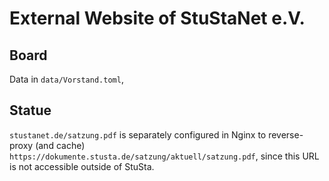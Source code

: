# External Website of StuStaNet e.V.

## Board
Data in `data/Vorstand.toml`,

## Statue
`stustanet.de/satzung.pdf` is separately configured in Nginx to reverse-proxy (and cache) `https://dokumente.stusta.de/satzung/aktuell/satzung.pdf`, since this URL is not accessible outside of StuSta.
